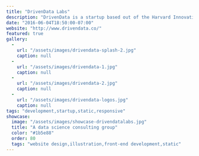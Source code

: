 ```yaml
---
title: "DrivenData Labs"
description: "DrivenData is a startup based out of the Harvard Innovation Lab that seeks to create social impact through crowdsourced data analysis competitions. I started working with DrivenData on a redesign of their competition platform. I've since worked with them on a number of projects, and recently created this new landing page for their consulting services."
date: "2016-06-04T18:50:00-07:00"
website: "http://www.drivendata.co/"
featured: true
gallery:
  -
    url: "/assets/images/drivendata-splash-2.jpg"
    caption: null
  -
    url: "/assets/images/drivendata-1.jpg"
    caption: null
  -
    url: "/assets/images/drivendata-2.jpg"
    caption: null
  -
    url: "/assets/images/drivendata-logos.jpg"
    caption: null
tags: "development,startup,static,responsive"
showcase:
  image: "/assets/images/showcase-drivendatalabs.jpg"
  title: "A data science consulting group"
  color: "#1b5e88"
  order: 80
  tags: "website design,illustration,front-end development,static"
---
```

